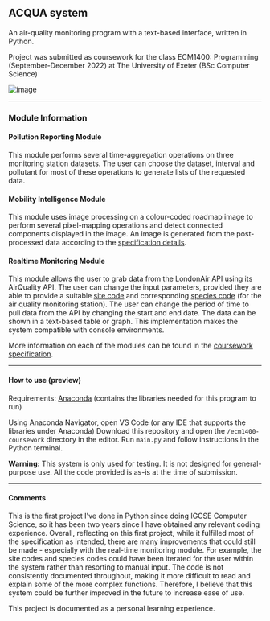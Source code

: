 ## ACQUA system
An air-quality monitoring program with a text-based interface, written in Python. 

Project was submitted as coursework for the class ECM1400: Programming (September-December 2022) at The University of Exeter (BSc Computer Science)

![image](https://user-images.githubusercontent.com/53652096/221433962-ebbe7372-7372-4b72-96c0-4da3bc1e96d3.png)

___

### Module Information

#### Pollution Reporting Module

This module performs several time-aggregation operations on three monitoring station datasets. The user can choose the dataset, interval and pollutant for most of these operations to generate lists of the requested data. 


#### Mobility Intelligence Module

This module uses image processing on a colour-coded roadmap image to perform several pixel-mapping operations and detect connected components displayed in the image. An image is generated from the post-processed data according to the [specification details](https://github.com/adepge/ecm1400-project/blob/main/ecm1400-coursework/coursework-specification/ECM1400_Continuous_Assessment_2022_2.pdf). 

#### Realtime Monitoring Module

This module allows the user to grab data from the LondonAir API using its AirQuality API. The user can change the input parameters, provided they are able to provide a suitable [site code](https://github.com/lewisp6/london-air/blob/HEAD/site_codes.md) and corresponding [species code](https://github.com/adepge/ecm1400-project/blob/main/ecm1400-coursework/coursework-specification/species-codes.md) (for the air quality monitoring station). The user can change the period of time to pull data from the API by changing the start and end date. The data can be shown in a text-based table or graph. This implementation makes the system compatible with console environments. 

More information on each of the modules can be found in the [coursework specification](https://github.com/adepge/ecm1400-project/blob/main/ecm1400-coursework/coursework-specification/ECM1400_Continuous_Assessment_2022_2.pdf).

___

#### How to use (preview)

Requirements: [Anaconda](https://www.anaconda.com/) (contains the libraries needed for this program to run)

Using Anaconda Navigator, open VS Code (or any IDE that supports the libraries under Anaconda)
Download this repository and open the `/ecm1400-coursework` directory in the editor. Run `main.py` and follow instructions in the Python terminal. 

__**Warning:**__ This system is only used for testing. It is not designed for general-purpose use. All the code provided is as-is at the time of submission. 


___

#### __Comments__

This is the first project I've done in Python since doing IGCSE Computer Science, so it has been two years since I have obtained any relevant coding experience. Overall, reflecting on this first project, while it fulfilled most of the specification as intended, there are many improvements that could still be made - especially with the real-time monitoring module. For example, the site codes and species codes could have been iterated for the user within the system rather than resorting to manual input. The code is not consistently documented throughout, making it more difficult to read and explain some of the more complex functions. Therefore, I believe that this system could be further improved in the future to increase ease of use.

This project is documented as a personal learning experience. 


